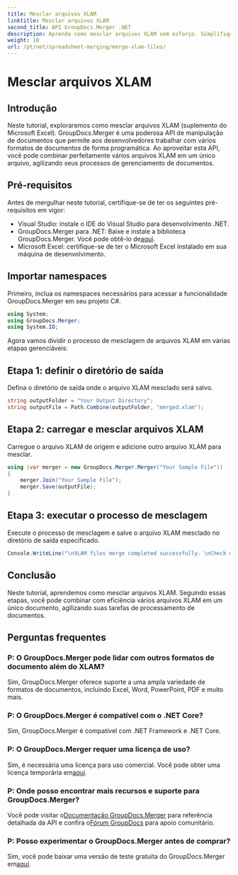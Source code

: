 ```yaml
---
title: Mesclar arquivos XLAM
linktitle: Mesclar arquivos XLAM
second_title: API GroupDocs.Merger .NET
description: Aprenda como mesclar arquivos XLAM sem esforço. Simplifique suas tarefas de gerenciamento de documentos com esta API poderosa.
weight: 10
url: /pt/net/spreadsheet-merging/merge-xlam-files/
---
```


# Mesclar arquivos XLAM

## Introdução

Neste tutorial, exploraremos como mesclar arquivos XLAM (suplemento do Microsoft Excel). GroupDocs.Merger é uma poderosa API de manipulação de documentos que permite aos desenvolvedores trabalhar com vários formatos de documentos de forma programática. Ao aproveitar esta API, você pode combinar perfeitamente vários arquivos XLAM em um único arquivo, agilizando seus processos de gerenciamento de documentos.

## Pré-requisitos

Antes de mergulhar neste tutorial, certifique-se de ter os seguintes pré-requisitos em vigor:

- Visual Studio: instale o IDE do Visual Studio para desenvolvimento .NET.
-  GroupDocs.Merger para .NET: Baixe e instale a biblioteca GroupDocs.Merger. Você pode obtê-lo de[aqui](https://releases.groupdocs.com/merger/net/).
- Microsoft Excel: certifique-se de ter o Microsoft Excel instalado em sua máquina de desenvolvimento.

## Importar namespaces

Primeiro, inclua os namespaces necessários para acessar a funcionalidade GroupDocs.Merger em seu projeto C#.

```csharp
using System; 
using GroupDocs.Merger;
using System.IO;
```

Agora vamos dividir o processo de mesclagem de arquivos XLAM em várias etapas gerenciáveis:

## Etapa 1: definir o diretório de saída

Defina o diretório de saída onde o arquivo XLAM mesclado será salvo.

```csharp
string outputFolder = "Your Output Directory";
string outputFile = Path.Combine(outputFolder, "merged.xlam");
```

## Etapa 2: carregar e mesclar arquivos XLAM

Carregue o arquivo XLAM de origem e adicione outro arquivo XLAM para mesclar.

```csharp
using (var merger = new GroupDocs.Merger.Merger("Your Sample File"))
{
    merger.Join("Your Sample File");
    merger.Save(outputFile);
}
```

## Etapa 3: executar o processo de mesclagem

Execute o processo de mesclagem e salve o arquivo XLAM mesclado no diretório de saída especificado.

```csharp
Console.WriteLine("\nXLAM files merge completed successfully. \nCheck output in {0}", outputFolder);
```

## Conclusão

Neste tutorial, aprendemos como mesclar arquivos XLAM. Seguindo essas etapas, você pode combinar com eficiência vários arquivos XLAM em um único documento, agilizando suas tarefas de processamento de documentos.

## Perguntas frequentes

### P: O GroupDocs.Merger pode lidar com outros formatos de documento além do XLAM?

Sim, GroupDocs.Merger oferece suporte a uma ampla variedade de formatos de documentos, incluindo Excel, Word, PowerPoint, PDF e muito mais.

### P: O GroupDocs.Merger é compatível com o .NET Core?

Sim, GroupDocs.Merger é compatível com .NET Framework e .NET Core.

### P: O GroupDocs.Merger requer uma licença de uso?

Sim, é necessária uma licença para uso comercial. Você pode obter uma licença temporária em[aqui](https://purchase.groupdocs.com/temporary-license/).

### P: Onde posso encontrar mais recursos e suporte para GroupDocs.Merger?

 Você pode visitar o[Documentação GroupDocs.Merger](https://tutorials.groupdocs.com/merger/net/) para referência detalhada da API e confira o[Fórum GroupDocs](https://forum.groupdocs.com/c/merger/32) para apoio comunitário.

### P: Posso experimentar o GroupDocs.Merger antes de comprar?

 Sim, você pode baixar uma versão de teste gratuita do GroupDocs.Merger em[aqui](https://releases.groupdocs.com/).